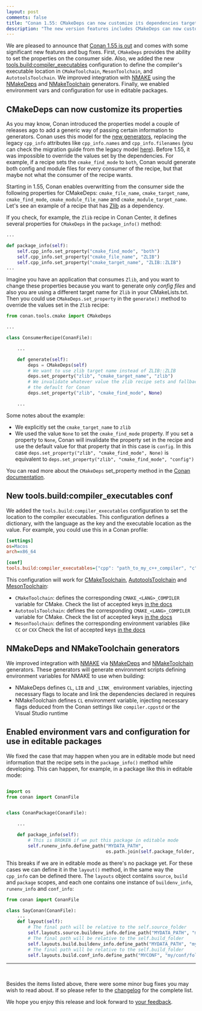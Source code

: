 ```yaml
---
layout: post
comments: false
title: "Conan 1.55: CMakeDeps can now customize its dependencies target names, files and types, new tools.build:compiler_executables conf, new NMakeDeps and NMakeToolchain integration, env-vars and conf enabled for editables"
description: "The new version features includes CMakeDeps can now customize its dependencies target names, files and types, new tools.build:compiler_executables conf and much more..."
---
```


We are pleased to announce that [Conan 1.55 is
out](https://github.com/conan-io/conan/releases/tag/1.55.0) and comes with some
significant new features and bug fixes. First, ``CMakeDeps`` provides the ability to set
the properties on the consumer side. Also, we added the new
[tools.build:compiler_executables](https://docs.conan.io/en/latest/reference/config_files/global_conf.html#tools-configurations)
configuration to define the compiler's executable location in ``CMakeToolchain``,
``MesonToolchain``, and ``AutotoolsToolchain``. We improved integration with
[NMAKE](https://learn.microsoft.com/en-us/cpp/build/reference/nmake-reference) using the
[NMakeDeps](https://docs.conan.io/en/latest/reference/conanfile/tools/microsoft.html#nmakedeps)
and
[NMakeToolchain](https://docs.conan.io/en/latest/reference/conanfile/tools/microsoft.html#nmaketoolchain)
generators. Finally, we enabled environment vars and configuration for use in editable
packages.


## CMakeDeps can now customize its properties

As you may know, Conan introduced the properties model a couple of releases ago to add a
generic way of passing certain information to generators. Conan uses this model for the
[new generators](https://docs.conan.io/en/latest/reference/conanfile/tools.html),
replacing the legacy `cpp_info` attributes like `cpp_info.names` and `cpp_info.filenames`
(you can check the migration guide from the legacy model
[here](https://docs.conan.io/en/latest/migrating_to_2.0/properties.html)). Before 1.55, it
was impossible to override the values set by the dependencies. For example, if a recipe
sets the `cmake_find_mode` to `both`, Conan would generate both config and module files
for every consumer of the recipe, but that maybe not what the consumer of the recipe
wants.

Starting in 1.55, Conan enables overwritting from the consumer side the following
properties for CMakeDeps: `cmake_file_name`, `cmake_target_name`, `cmake_find_mode`,
`cmake_module_file_name` and `cmake_module_target_name`. Let's see an example of a recipe
that has
[Zlib](https://github.com/conan-io/conan-center-index/blob/master/recipes/zlib/all/conanfile.py)
as a dependency.

If you check, for example, the `Zlib` recipe in Conan Center, it defines several properties
for ``CMakeDeps`` in the `package_info()` method:

```python
...

def package_info(self):
    self.cpp_info.set_property("cmake_find_mode", "both")
    self.cpp_info.set_property("cmake_file_name", "ZLIB")
    self.cpp_info.set_property("cmake_target_name", "ZLIB::ZLIB")
...

```

Imagine you have an application that consumes `Zlib`, and you want to change these
properties because you want to generate only *config files* and also you are using a
different target name for `Zlib` in your CMakeLists.txt. Then you could use
`CMakeDeps.set_property` in the `generate()` method to override the values set in the ``Zlib``
recipe:


```python
from conan.tools.cmake import CMakeDeps

...

class ConsumerRecipe(ConanFile):

    ...

    def generate(self):
        deps = CMakeDeps(self)
        # We want to use zlib target name instead of ZLIB::ZLIB
        deps.set_property("zlib", "cmake_target_name", "zlib")
        # We invalidate whatever value the zlib recipe sets and fallback to
        # the default for Conan
        deps.set_property("zlib", "cmake_find_mode", None)

    ...
```

Some notes about the example:

- We explicitly set the ``cmake_target_name`` to `zlib`
- We used the value ``None`` to set the ``cmake_find_mode`` property. If you set a
  property to ``None``, Conan will invalidate the property set in the recipe and use the
  default value for that property that in this case is ``config``. In this case
  ``deps.set_property("zlib", "cmake_find_mode", None)`` is equivalent to
  ``deps.set_property("zlib", "cmake_find_mode", "config")`` 

You can read more about the ``CMakeDeps`` set_property method in the [Conan
documentation](https://docs.conan.io/en/latest/reference/conanfile/tools/cmake/cmakedeps.html#set-property).


## New tools.build:compiler_executables conf

We added the ``tools.build:compiler_executables`` configuration to set the location to the
compiler executables. This configuration defines a dictionary, with the language as the
key and the executable location as the value. For example, you could use this in a Conan
profile:

```ini
[settings]
os=Macos
arch=x86_64

[conf]
tools.build:compiler_executables={"cpp": "path_to_my_c++_compiler", "c": "path_to_my_c_compiler"}
```

This configuration will work for
[CMakeToolchain](https://docs.conan.io/en/latest/reference/conanfile/tools/cmake/cmaketoolchain.html),
[AutotoolsToolchain](https://docs.conan.io/en/latest/reference/conanfile/tools/gnu/autotoolstoolchain.html)
and
[MesonToolchain](https://docs.conan.io/en/latest/reference/conanfile/tools/meson/mesontoolchain.html):

- ``CMakeToolchain``: defines the corresponding `CMAKE_<LANG>_COMPILER` variable for CMake.
  Check the list of accepted keys [in the
  docs](https://docs.conan.io/en/latest/reference/conanfile/tools/cmake/cmaketoolchain.html#conf)
- ``AutotoolsToolchain``: defines the corresponding `CMAKE_<LANG>_COMPILER` variable for
  CMake. Check the list of accepted keys [in the
  docs](https://docs.conan.io/en/latest/reference/conanfile/tools/gnu/autotoolstoolchain.html#conf)
- ``MesonToolchain``: defines the corresponding environment variables (like `CC` or `CXX`
  Check the list of accepted keys [in the
  docs](https://docs.conan.io/en/latest/reference/conanfile/tools/gnu/autotoolstoolchain.html#conf)

## NMakeDeps and NMakeToolchain generators

We improved integration with
[NMAKE](https://learn.microsoft.com/en-us/cpp/build/reference/nmake-reference) via
[NMakeDeps](https://docs.conan.io/en/latest/reference/conanfile/tools/microsoft.html#nmakedeps)
and
[NMakeToolchain](https://docs.conan.io/en/latest/reference/conanfile/tools/microsoft.html#nmaketoolchain)
generators. These generators will generate environment scripts defining environment
variables for NMAKE to use when building:

- NMakeDeps defines `CL`, `LIB` and `_LINK_` environment variables, injecting necessary flags to
  locate and link the dependencies declared in requires
- NMakeToolchain defines `CL` environment variable, injecting necessary flags deduced from
  the Conan settings like `compiler.cppstd` or the Visual Studio runtime

## Enabled environment vars and configuration for use in editable packages

We fixed the case that may happen when you are in editable mode but need information that
the recipe sets in the `package_info()` method while developing. This can happen, for
example, in a package like this in editable mode:

```python

import os
from conan import ConanFile


class ConanPackage(ConanFile):

    ...

    def package_info(self):
        # This is BROKEN if we put this package in editable mode
        self.runenv_info.define_path("MYDATA_PATH", 
                                     os.path.join(self.package_folder, "my/data/path"))
```

This breaks if we are in editable mode as there's no package yet. For these cases we can
define it in the ``layout()`` method, in the same way the ``cpp_info`` can be defined
there. The ``layouts`` object contains ``source``, ``build`` and ``package`` scopes, and
each one contains one instance of ``buildenv_info``, ``runenv_info`` and ``conf_info``:

```python
from conan import ConanFile

class SayConan(ConanFile):
    ...
    def layout(self):
        # The final path will be relative to the self.source_folder
        self.layouts.source.buildenv_info.define_path("MYDATA_PATH", "my/data/path")
        # The final path will be relative to the self.build_folder
        self.layouts.build.buildenv_info.define_path("MYDATA_PATH", "my/data/path")
        # The final path will be relative to the self.build_folder
        self.layouts.build.conf_info.define_path("MYCONF", "my/conf/folder")
```

---

<br>

Besides the items listed above, there were some minor bug fixes you may wish to read
about. If so please refer to the
[changelog](https://docs.conan.io/en/latest/changelog.html#nov-2022) for the complete
list.

We hope you enjoy this release and look forward to [your
feedback](https://github.com/conan-io/conan/issues).
